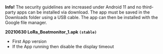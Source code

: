**Info!** The security guidelines are increased under Android 11 and no third-party apps can be installed via download. The app must be saved in the Downloads folder using a USB cable. The app can then be installed with the Google file manager.

**20210630 LoRa_Boatmonitor_1.apk `(stable)`**

* First App version
* If the App running then disable the display timeout

